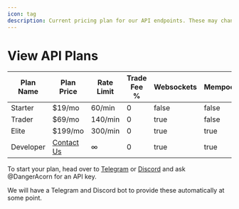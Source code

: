 ```yaml
---
icon: tag
description: Current pricing plan for our API endpoints. These may change at any time.
---
```


# View API Plans

<table><thead><tr><th>Plan Name</th><th>Plan Price</th><th>Rate Limit</th><th data-type="number">Trade Fee %</th><th data-type="checkbox">Websockets</th><th data-type="checkbox">Mempool</th></tr></thead><tbody><tr><td>Starter</td><td>$19/mo</td><td>60/min</td><td>0</td><td>false</td><td>false</td></tr><tr><td>Trader</td><td>$69/mo</td><td>140/min</td><td>0</td><td>true</td><td>false</td></tr><tr><td>Elite</td><td>$199/mo</td><td>300/min</td><td>0</td><td>true</td><td>true</td></tr><tr><td>Developer</td><td><a href="https://discord.gg/BRxeHgm5q7">Contact Us</a></td><td>∞</td><td>0</td><td>true</td><td>true</td></tr></tbody></table>

To start your plan, head over to [Telegram](https://t.me/+v1I68KO6fSpiZmQx) or [Discord](https://discord.gg/BRxeHgm5q7) and ask @DangerAcorn for an API key.

We will have a Telegram and Discord bot to provide these automatically at some point.
